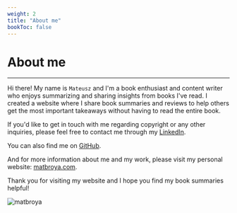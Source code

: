 ```yaml
---
weight: 2
title: "About me"
bookToc: false
---
```


# About me
---

Hi there! My name is `Mateusz` and I'm a book enthusiast and content writer who enjoys summarizing and sharing insights from books I've read. I created a website where I share book summaries and reviews to help others get the most important takeaways without having to read the entire book.

If you'd like to get in touch with me regarding copyright or any other inquiries, please feel free to contact me through my [LinkedIn](https://www.linkedin.com/in/mateusz-b-631308152/).

You can also find me on [GitHub](https://github.com/mateuszbroja).

And for more information about me and my work, please visit my personal website: [matbroya.com](https://matbroya.com/).

Thank you for visiting my website and I hope you find my book summaries helpful!


![matbroya](/logo2.png)
